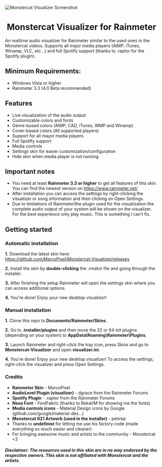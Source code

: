 ![Monstercat Visualizer Screenshot](http://orig05.deviantart.net/da2c/f/2016/250/b/9/monstercat_visualizer_for_rainmeter_1_4_by_marcopixel-d81jr83.png "Monstercat Visualizer Screenshot")

<h1 align="center">Monstercat Visualizer for Rainmeter</h1>
An realtime audio visualizer for Rainmeter similar to the used ones in the Monstercat videos.
Supports all major media players (AIMP, iTunes, Winamp, VLC, etc...) and full Spotify support (thanks to .raptor for the Spotify plugin).

## Minimum Requirements:
 - Windows Vista or higher
 - Rainmeter 3.3 (4.0 Beta recommended)

## Features

- Live visualization of the audio output
- Customizable colors and fonts
- Genre-based colors (AIMP, CAD, iTunes, WMP and Winamp)
- Cover-based colors (All supported players)
- Support for all mayor media players
- Full Spotify support
- Media controls
- Settings skin for easier customization/configuration
- Hide skin when media player is not running

## Important notes


- You need at least **Rainmeter 3.3 or higher** to get all features of this skin. You can find the newest version on https://www.rainmeter.net/
- After installation you can access the settings by right-clicking the visualizer or song information and then clicking on Open Settings.
- Due to limitations of Rainmeter/the plugin used for the visualization the complete audio output of your system will be shown on the visualizer. For the best experience only play music. This is something I can’t fix.

## Getting started

### Automatic installation

**1.**  Download the latest skin here: https://github.com/MarcoPixel/Monstercat-Visualizer/releases

**2.**  Install the skin by **double-clicking** the .rmskin file and going through the installer.

**3.**  After finishing the setup Rainmeter will open the settings skin where you can access additional options.

**4.**  You're done! Enjoy your new desktop visualizer!

### Manual installation

**1.**  Clone this repo to **Documents/Rainmeter/Skins**.

**2.**  Go to **.installer/plugins** and then move the 32 or 64-bit plugins (depending on your system) to **AppData\Roaming\Rainmeter\Plugins**.

**3.**  Launch Rainmeter and right-click the tray icon, press Skins and go to **Monstercat-Visualizer** and open **visualizer.ini**.

**4.**  You're done! Enjoy your new desktop visualizer!
To access the settings, right-click the visualizer and press Open Settings.

### Credits

- **Rainmeter Skin** - MarcoPixel
- **AudioLevel Plugin (visualizer)** - dgrace from the Rainmeter Forums
- **Spotify Plugin** - .raptor from the Rainmeter Forums
- **Nexa Font** - FontFabric (thanks to RekaVM for showing me the fonts)
- **Media controls icons** - Material Design icons by Google (github.com/google/material-des…)
- **Monstercat 021 Artwork (used in the installer)** - petirep 
- Thanks to **undefinist** for letting me use his factory code (made everything so much easier and cleaner)
- For bringing awesome music and artists to the community - Monstercat <3

##### Disclaimer: The resources used in this skin are in no way endorsed by the respective owners. This skin is not affiliated with Monstercat and the artists.
